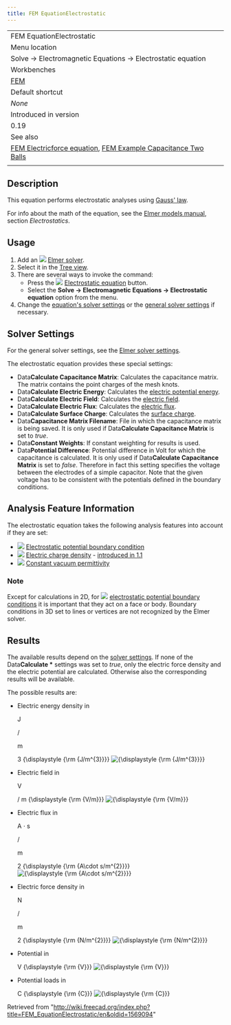 ```yaml
---
title: FEM EquationElectrostatic
---
```


|                                                                                                                                                                                                   |
| ------------------------------------------------------------------------------------------------------------------------------------------------------------------------------------------------- |
| FEM EquationElectrostatic                                                                                                                                                                         |
| Menu location                                                                                                                                                                                     |
| Solve → Electromagnetic Equations → Electrostatic equation                                                                                                                                        |
| Workbenches                                                                                                                                                                                       |
| [FEM](/FEM_Workbench "FEM Workbench")                                                                                                                                                             |
| Default shortcut                                                                                                                                                                                  |
| _None_                                                                                                                                                                                            |
| Introduced in version                                                                                                                                                                             |
| 0.19                                                                                                                                                                                              |
| See also                                                                                                                                                                                          |
| [FEM Electricforce equation](/FEM_EquationElectricforce "FEM EquationElectricforce"), [FEM Example Capacitance Two Balls](/FEM_Example_Capacitance_Two_Balls "FEM Example Capacitance Two Balls") |
|                                                                                                                                                                                                   |

## Description

This equation performs electrostatic analyses using [Gauss' law](https://en.wikipedia.org/wiki/Gauss%27s_law).

For info about the math of the equation, see the [Elmer models manual](http://www.elmerfem.org/blog/documentation/), section _Electrostatics_.

## Usage

1. Add an ![](/images/FEM_SolverElmer.svg) [Elmer solver](/FEM_SolverElmer#Equations "FEM SolverElmer").
2. Select it in the [Tree view](/Tree_view "Tree view").
3. There are several ways to invoke the command:
   - Press the ![](/images/FEM_EquationElectrostatic.svg) [Electrostatic equation](/FEM_EquationElectrostatic "FEM EquationElectrostatic") button.
   - Select the **Solve → Electromagnetic Equations → Electrostatic equation** option from the menu.
4. Change the [equation's solver settings](#Solver_Settings) or the [general solver settings](/FEM_SolverElmer_SolverSettings "FEM SolverElmer SolverSettings") if necessary.

## Solver Settings

For the general solver settings, see the [Elmer solver settings](/FEM_SolverElmer_SolverSettings "FEM SolverElmer SolverSettings").

The electrostatic equation provides these special settings:

- Data**Calculate Capacitance Matrix**: Calculates the capacitance matrix. The matrix contains the point charges of the mesh knots.
- Data**Calculate Electric Energy**: Calculates the [electric potential energy](https://en.wikipedia.org/wiki/Electric_potential_energy).
- Data**Calculate Electric Field**: Calculates the [electric field](https://en.wikipedia.org/wiki/Electric_field).
- Data**Calculate Electric Flux**: Calculates the [electric flux](https://en.wikipedia.org/wiki/Electric_flux).
- Data**Calculate Surface Charge**: Calculates the [surface charge](https://en.wikipedia.org/wiki/Surface_charge).
- Data**Capacitance Matrix Filename**: File in which the capacitance matrix is being saved. It is only used if Data**Calculate Capacitance Matrix** is set to _true_.
- Data**Constant Weights**: If constant weighting for results is used.
- Data**Potential Difference**: Potential difference in Volt for which the capacitance is calculated. It is only used if Data**Calculate Capacitance Matrix** is set to _false_. Therefore in fact this setting specifies the voltage between the electrodes of a simple capacitor. Note that the given voltage has to be consistent with the potentials defined in the boundary conditions.

## Analysis Feature Information

The electrostatic equation takes the following analysis features into account if they are set:

- ![](/images/FEM_ConstraintElectrostaticPotential.svg) [Electrostatic potential boundary condition](/FEM_ConstraintElectrostaticPotential "FEM ConstraintElectrostaticPotential")
- ![](/images/FEM_ConstraintElectricChargeDensity.svg) [Electric charge density](/FEM_ElectricChargeDensity "FEM ElectricChargeDensity") - [introduced in 1.1](/Release_notes_1.1 "Release notes 1.1")
- ![](/images/FEM_ConstantVacuumPermittivity.svg) [Constant vacuum permittivity](/FEM_ConstantVacuumPermittivity "FEM ConstantVacuumPermittivity")

### Note

Except for calculations in 2D, for ![](/images/FEM_ConstraintElectrostaticPotential.svg) [electrostatic potential boundary conditions](/FEM_ConstraintElectrostaticPotential "FEM ConstraintElectrostaticPotential") it is important that they act on a face or body. Boundary conditions in 3D set to lines or vertices are not recognized by the Elmer solver.

## Results

The available results depend on the [solver settings](#Solver_Settings). If none of the Data**Calculate \*** settings was set to _true_, only the electric force density and the electric potential are calculated. Otherwise also the corresponding results will be available.

The possible results are:

- Electric energy density in

  J

  /

  m

  3
  {\displaystyle {\rm {J/m^{3}}}}
  ![{\displaystyle {\rm {J/m^{3}}}}](https://wikimedia.org/api/rest_v1/media/math/render/svg/7ed87a7c7bc9e1ccd3164a9adcc722d5330e2bd4)

- Electric field in

  V

  /
  m
  {\displaystyle {\rm {V/m}}}
  ![{\displaystyle {\rm {V/m}}}](https://wikimedia.org/api/rest_v1/media/math/render/svg/4fcd8f7093f303ba6608e014c763a4df6837819a)

- Electric flux in

  A
  ⋅
  s

  /

  m

  2
  {\displaystyle {\rm {A\cdot s/m^{2}}}}
  ![{\displaystyle {\rm {A\cdot s/m^{2}}}}](https://wikimedia.org/api/rest_v1/media/math/render/svg/0498caa2492aa6dc4af5dcccd7c95a43c3e1a3cc)

- Electric force density in

  N

  /

  m

  2
  {\displaystyle {\rm {N/m^{2}}}}
  ![{\displaystyle {\rm {N/m^{2}}}}](https://wikimedia.org/api/rest_v1/media/math/render/svg/a90004e7cf2472e320272d782c911ff786f8be02)

- Potential in

  V
  {\displaystyle {\rm {V}}}
  ![{\displaystyle {\rm {V}}}](https://wikimedia.org/api/rest_v1/media/math/render/svg/de56ca37a64ca666d4f60a961bafffb588cfe87f)

- Potential loads in

  C
  {\displaystyle {\rm {C}}}
  ![{\displaystyle {\rm {C}}}](https://wikimedia.org/api/rest_v1/media/math/render/svg/f18a828c02c22bd8096604e61ed72fb32b171e4c)

Retrieved from "<http://wiki.freecad.org/index.php?title=FEM_EquationElectrostatic/en&oldid=1569094>"
